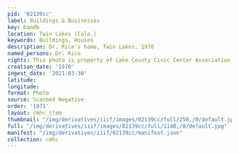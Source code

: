 ```yaml
---
pid: '02139cc'
label: Buildings & Businesses
key: bandb
location: Twin Lakes (Colo.)
keywords: Buildings, Houses
description: Dr. Rice's home, Twin Lakes, 1970
named_persons: Dr. Rice
rights: This photo is property of Lake County Civic Center Association.
creation_date: '1970'
ingest_date: '2021-03-30'
latitude: 
longitude: 
format: Photo
source: Scanned Negative
order: '1971'
layout: cmhc_item
thumbnail: "/img/derivatives/iiif/images/02139cc/full/250,/0/default.jpg"
full: "/img/derivatives/iiif/images/02139cc/full/1140,/0/default.jpg"
manifest: "/img/derivatives/iiif/02139cc/manifest.json"
collection: cmhc
---
```


